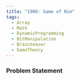 ```yaml
---
title: "1908: Game of Nim"
tags:
  - Array
  - Math
  - DynamicProgramming
  - BitManipulation
  - Brainteaser
  - GameTheory
---
```

### Problem Statement

